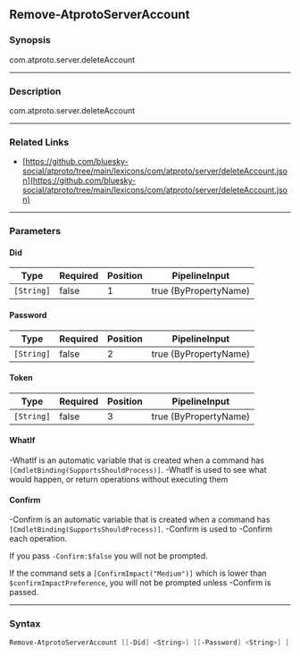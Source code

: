 Remove-AtprotoServerAccount
---------------------------




### Synopsis
com.atproto.server.deleteAccount



---


### Description

com.atproto.server.deleteAccount



---


### Related Links
* [https://github.com/bluesky-social/atproto/tree/main/lexicons/com/atproto/server/deleteAccount.json](https://github.com/bluesky-social/atproto/tree/main/lexicons/com/atproto/server/deleteAccount.json)





---


### Parameters
#### **Did**




|Type      |Required|Position|PipelineInput        |
|----------|--------|--------|---------------------|
|`[String]`|false   |1       |true (ByPropertyName)|



#### **Password**




|Type      |Required|Position|PipelineInput        |
|----------|--------|--------|---------------------|
|`[String]`|false   |2       |true (ByPropertyName)|



#### **Token**




|Type      |Required|Position|PipelineInput        |
|----------|--------|--------|---------------------|
|`[String]`|false   |3       |true (ByPropertyName)|



#### **WhatIf**
-WhatIf is an automatic variable that is created when a command has ```[CmdletBinding(SupportsShouldProcess)]```.
-WhatIf is used to see what would happen, or return operations without executing them
#### **Confirm**
-Confirm is an automatic variable that is created when a command has ```[CmdletBinding(SupportsShouldProcess)]```.
-Confirm is used to -Confirm each operation.

If you pass ```-Confirm:$false``` you will not be prompted.


If the command sets a ```[ConfirmImpact("Medium")]``` which is lower than ```$confirmImpactPreference```, you will not be prompted unless -Confirm is passed.



---


### Syntax
```PowerShell
Remove-AtprotoServerAccount [[-Did] <String>] [[-Password] <String>] [[-Token] <String>] [-WhatIf] [-Confirm] [<CommonParameters>]
```
